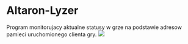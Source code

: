 # Altaron-Lyzer
Program monitorujacy aktualne statusy w grze na podstawie adresow pamieci uruchomionego clienta gry.
<img src="https://i.imgur.com/yBqDgLw.png">
